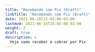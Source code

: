 ```yaml
---
title: "Recebendo com Pix (Draft)"
linkTitle: "Recebendo com Pix (Draft)"
date: 2021-06-16T15:03:00-03:00
lastmod: 2021-06-16T15:03:00-03:00
weight: 2
draft: true
description: >
  Veja como receber e cobrar por Pix
---
```


